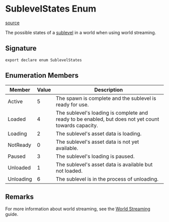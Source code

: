 # SublevelStates Enum

[source](https://developers.meta.com/horizon-worlds/reference/2.0.0/world_streaming_sublevelstates)

The possible states of a [sublevel](/horizon-worlds/reference/2.0.0/world_streaming_sublevelentity) in a world when using world streaming.

## Signature

```
export declare enum SublevelStates
```

## Enumeration Members

| Member | Value | Description |
| --- | --- | --- |
| Active | 5 | The spawn is complete and the sublevel is ready for use. |
| Loaded | 4 | The sublevel's loading is complete and ready to be enabled, but does not yet count towards capacity. |
| Loading | 2 | The sublevel's asset data is loading. |
| NotReady | 0 | The sublevel's asset data is not yet available. |
| Paused | 3 | The sublevel's loading is paused. |
| Unloaded | 1 | The sublevel's asset data is available but not loaded. |
| Unloading | 6 | The sublevel is in the process of unloading. |

## Remarks

  

For more information about world streaming, see the [World Streaming](https://developers.meta.com/horizon-worlds/learn/documentation/typescript/asset-spawning/world-streaming) guide.

  

  